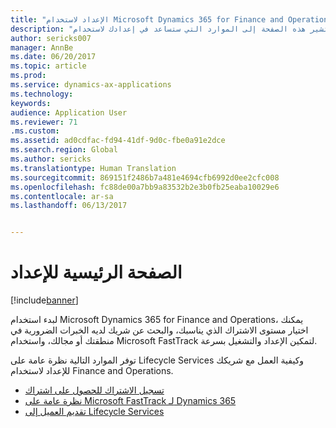 ```yaml
---
title: "الإعداد لاستخدام Microsoft Dynamics 365 for Finance and Operations"
description: "تشير هذه الصفحة إلى الموارد التي ستساعد في إعدادك لاستخدام Microsoft Dynamics 365 for Finance and Operations."
author: sericks007
manager: AnnBe
ms.date: 06/20/2017
ms.topic: article
ms.prod: 
ms.service: dynamics-ax-applications
ms.technology: 
keywords: 
audience: Application User
ms.reviewer: 71
.ms.custom: 
ms.assetid: ad0cdfac-fd94-41df-9d0c-fbe0a91e2dce
ms.search.region: Global
ms.author: sericks
ms.translationtype: Human Translation
ms.sourcegitcommit: 869151f2486b7a481e4694cfb6992d0ee2cfc008
ms.openlocfilehash: fc88de00a7bb9a83532b2e3b0fb25eaba10029e6
ms.contentlocale: ar-sa
ms.lasthandoff: 06/13/2017


---
```


# <a name="onboarding-home-page"></a>الصفحة الرئيسية للإعداد

[!include[banner](../includes/banner.md)]


لبدء استخدام Microsoft Dynamics 365 for Finance and Operations، يمكنك اختيار مستوى الاشتراك الذي يناسبك، والبحث عن شريك لديه الخبرات الضرورية في منطقتك أو مجالك، واستخدام Microsoft FastTrack لتمكين الإعداد والتشغيل بسرعة.  

توفر الموارد التالية نظرة عامة على Lifecycle Services وكيفية العمل مع شريكك للإعداد لاستخدام Finance and Operations.
-   [تسجيل الاشتراك للحصول على اشتراك](/dynamics365/unified-operations/dev-itpro/dev-tools/sign-up-preview-subscription)
-   [نظرة عامة على Microsoft FastTrack لـ Dynamics 365](fasttrack-dynamics-365-overview.md)
-   [تقديم العميل إلى Lifecycle Services](/dynamics365/unified-operations/dev-itpro/lifecycle-services/lcs-works-lcs)



